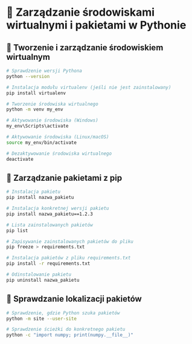 # 📌 Zarządzanie środowiskami wirtualnymi i pakietami w Pythonie

## 🔹 Tworzenie i zarządzanie środowiskiem wirtualnym
```bash
# Sprawdzenie wersji Pythona
python --version

# Instalacja modułu virtualenv (jeśli nie jest zainstalowany)
pip install virtualenv

# Tworzenie środowiska wirtualnego
python -m venv my_env

# Aktywowanie środowiska (Windows)
my_env\Scripts\activate

# Aktywowanie środowiska (Linux/macOS)
source my_env/bin/activate

# Dezaktywowanie środowiska wirtualnego
deactivate
```

## 🔹 Zarządzanie pakietami z pip
```bash
# Instalacja pakietu
pip install nazwa_pakietu

# Instalacja konkretnej wersji pakietu
pip install nazwa_pakietu==1.2.3

# Lista zainstalowanych pakietów
pip list

# Zapisywanie zainstalowanych pakietów do pliku
pip freeze > requirements.txt

# Instalacja pakietów z pliku requirements.txt
pip install -r requirements.txt

# Odinstalowanie pakietu
pip uninstall nazwa_pakietu
```

## 🔹 Sprawdzanie lokalizacji pakietów
```bash
# Sprawdzenie, gdzie Python szuka pakietów
python -m site --user-site

# Sprawdzenie ścieżki do konkretnego pakietu
python -c "import numpy; print(numpy.__file__)"
```

